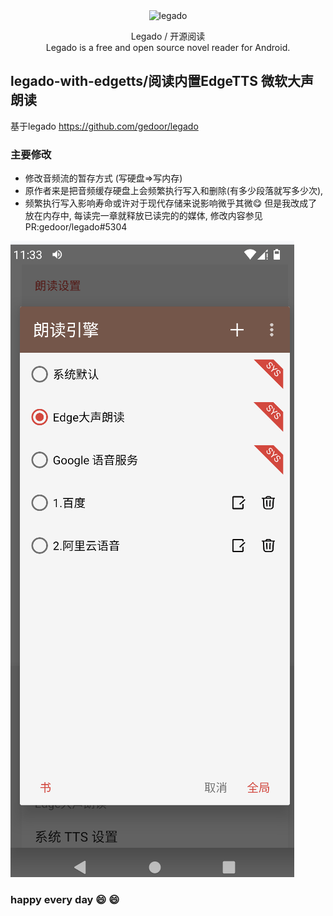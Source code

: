 
<div align="center">
<img width="125" height="125" src="https://github.com/gedoor/legado/raw/master/app/src/main/res/mipmap-xxxhdpi/ic_launcher.png" alt="legado"/>  
  
Legado / 开源阅读
<br>
Legado is a free and open source novel reader for Android.
</div>

## legado-with-edgetts/阅读内置EdgeTTS 微软大声朗读
基于legado https://github.com/gedoor/legado

### 主要修改
- 修改音频流的暂存方式 (写硬盘=>写内存)
- 原作者来是把音频缓存硬盘上会频繁执行写入和删除(有多少段落就写多少次),
- 频繁执行写入影响寿命或许对于现代存储来说影响微乎其微😋 但是我改成了放在内存中, 每读完一章就释放已读完的的媒体, 修改内容参见PR:gedoor/legado#5304

![detail.png](https://raw.githubusercontent.com/WangSunio/img/main/images/pre.png)

### happy every day 😄 😄